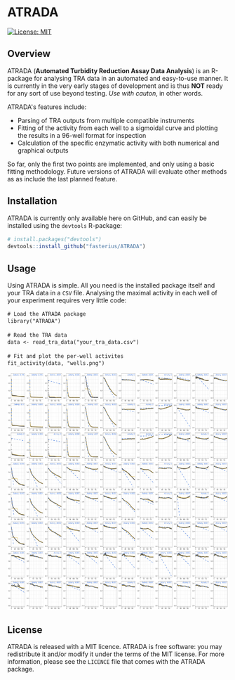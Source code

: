 # ATRADA

[![License: MIT][1]][2]

## Overview

ATRADA (**Automated Turbidity Reduction Assay Data Analysis**) is an R-package
for analysing TRA data in an automated and easy-to-use manner. It is currently
in the very early stages of development and is thus **NOT** ready for any sort
of use beyond testing. *Use with cauton*, in other words.

ATRADA's features include:

 * Parsing of TRA outputs from multiple compatible instruments
 * Fitting of the activity from each well to a sigmoidal curve and plotting the
   results in a 96-well format for inspection
 * Calculation of the specific enzymatic activity with both numerical and
   graphical outputs

So far, only the first two points are implemented, and only using a basic
fitting methodology. Future versions of ATRADA will evaluate other methods as
as include the last planned feature.

## Installation

ATRADA is currently only available here on GitHub, and can easily be installed
using the `devtools` R-package:

```r
# install.packages("devtools")
devtools::install_github("fasterius/ATRADA")
```

## Usage

Using ATRADA is simple. All you need is the installed package itself and your
TRA data in a `CSV` file. Analysing the maximal activity in each well of your
experiment requires very little code:

```{r
# Load the ATRADA package
library("ATRADA")

# Read the TRA data
data <- read_tra_data("your_tra_data.csv")

# Fit and plot the per-well activites
fit_activity(data, "wells.png")
```

<p align="center">
    <img src="man/figures/example_wells.png" width="600" height="540",
     alt="Example plate output"/>
</p>

## License

ATRADA is released with a MIT licence. ATRADA is free software: you may
redistribute it and/or modify it under the terms of the MIT license. For more
information, please see the `LICENCE` file that comes with the ATRADA package.

[1]: https://img.shields.io/badge/License-MIT-blue.svg
[2]: https://opensource.org/licenses/MIT
